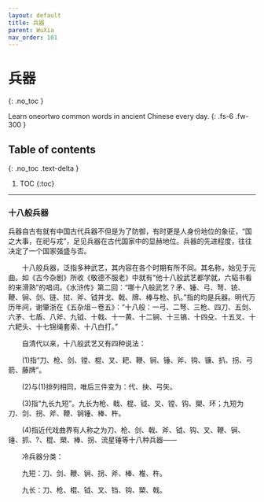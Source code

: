 ```yaml
---
layout: default
title: 兵器
parent: WuXia
nav_order: 101
---
```


# 兵器
{: .no_toc }

Learn oneortwo common words in ancient Chinese every day.
{: .fs-6 .fw-300 }

## Table of contents
{: .no_toc .text-delta }

1. TOC
{:toc}

---


### 十八般兵器


   兵器自古有就有中国古代兵器不但是为了防御，有时更是人身份地位的象征，“国之大事，在祀与戎”，足见兵器在古代国家中的显赫地位。兵器的先进程度，往往决定了一个国家强盛与否。

　　十八般兵器，泛指多种武艺，其内容在各个时期有所不同。其名称，始见于元曲。如《古今杂剧》所收《敬德不服老》中就有“他十八般武艺都学就，六韬书看的来滑熟”的唱词。《水浒传》第二回：“哪十八般武艺？矛、锤、弓、弩、铳、鞭、锏、剑、链、挝、斧、钺并戈、戟、牌、棒与枪、扒。”指的均是兵器。明代万历年间，谢肇浙在《五杂俎－卷五》：“十八般：一弓、二弩、三枪、四刀、五剑、六矛、七盾、八斧、九钺、十戟、十一黄、十二锏、十三镐、十四殳、十五叉、十六耙头、十七锦绳套索、十八白打。”

　　自清代以来，十八般武艺又有四种说法：

　　(1)指“刀、枪、剑、镗、棍、叉、耙、鞭、锏、锤、斧、钩、镰、扒、拐、弓箭、藤牌”。

　　(2)与(1)排列相同，唯后三件变为：代、抉、弓矢。

　　(3)指“九长九短”。九长为枪、戟、棍、钺、叉、镗、钩、槊、环；九短为刀、剑、拐、斧、鞭、锏锤、棒、杵。

　　(4)指近代戏曲界有人称之为刀、枪、剑、戟、斧、钺、钩、叉、鞭、锏、锤、抓、?、棍、槊、棒、拐、流星锤等十八种兵器――

　　冷兵器分类：

　　九短：刀、剑、鞭、锏、拐、斧、棒、椎、杵。

　　九长：刀、枪、棍、钺、叉、铛、钩、槊、戟。